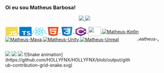 ### Oi eu sou Matheus Barbosa!

<div align="center">
  <a href="https://github.com/HOLLYFNX">
  <img height="180em" src="https://github-readme-stats.vercel.app/api?username=HOLLYFNX&show_icons=true&theme=dark&include_all_commits=true&count_private=true"/>
  <img height="180em" src="https://github-readme-stats.vercel.app/api/top-langs/?username=HOLLYFNX&layout=compact&langs_count=7&theme=dark"/>
</div>
  <div style="display: inline_block"><br>
  <img align="center" alt="Matheus-Js" height="30" width="40" src="https://raw.githubusercontent.com/devicons/devicon/master/icons/javascript/javascript-plain.svg">
  <img align="center" alt="Matheus-Ts" height="30" width="40" src="https://raw.githubusercontent.com/devicons/devicon/master/icons/typescript/typescript-plain.svg">
  <img align="center" alt="Matheus-React" height="30" width="40" src="https://raw.githubusercontent.com/devicons/devicon/master/icons/react/react-original.svg">
  <img align="center" alt="Matheus-HTML" height="30" width="40" src="https://raw.githubusercontent.com/devicons/devicon/master/icons/html5/html5-original.svg">
  <img align="center" alt="Matheus-CSS" height="30" width="40" src="https://raw.githubusercontent.com/devicons/devicon/master/icons/css3/css3-original.svg">   
  <img align="center" alt="Matheus-Csharp" height="30" width="40" src="https://raw.githubusercontent.com/devicons/devicon/master/icons/csharp/csharp-original.svg">
  <img align="center" alt"Matheus-Swift" height="30" width="40" src="https://cdn.jsdelivr.net/gh/devicons/devicon/icons/swift/swift-original.svg" >
  <img align="center" alt="Matheus-Kotlin" height="30" width="40" src="https://cdn.jsdelivr.net/gh/devicons/devicon/icons/kotlin/kotlin-original.svg" >  
  <img align="center" alt="Matheus-Maya" height="30" width="40" src="https://cdn.jsdelivr.net/gh/devicons/devicon/icons/maya/maya-original.svg" >
  <img align="center" alt="Matheus-Unity" height="30" width="40" src="https://cdn.jsdelivr.net/gh/devicons/devicon/icons/unity/unity-original.svg" >
  <img align="center" alt="Matheus-Unreal" height="30" width="40" src="https://cdn.jsdelivr.net/gh/devicons/devicon/icons/unrealengine/unrealengine-original.svg" >
  <img align="right" alt="Matheus-pic" height="150" style="border-radius:50px;" src="https://i.pinimg.com/originals/9d/8f/51/9d8f514d14d048a8503b7c9b0bd958dd.jpg">
</div>    
  
 
  ##
  
  <div>
    <a href="mailto:mathisilva9@gmail.com"><img src="https://img.shields.io/badge/Gmail-D14836?style=for-the-badge&logo=gmail&logoColor=white" target="_blank"></a>
    <a href="https://instagram.com/b_arbosa"><img src="https://img.shields.io/badge/-Instagram-%23E4405F?style=for-the-badge&logo=instagram&logoColor=white" target="_blank"></a>
     <a href="https://www.linkedin.com/in/matheus-barbosa-benedito"><img src="https://img.shields.io/badge/-LinkedIn-%230077B5?style=for-the-badge&logo=linkedin&logoColor=white" target="_blank"></a>
    ![Snake animation](https://github.com/HOLLYFNX/HOLLYFNX/blob/output/github-contribution-grid-snake.svg)
  </div>  
   
